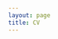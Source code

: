 ```yaml
---
layout: page
title: CV
---
```



<object data="/images/Schuhmann_CV.pdf" width="1000" height="1000" type='application/pdf'></object>
